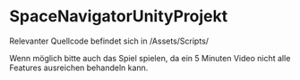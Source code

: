# SpaceNavigatorUnityProjekt

Relevanter Quellcode befindet sich in /Assets/Scripts/

Wenn möglich bitte auch das Spiel spielen, da ein 5 Minuten Video nicht alle Features ausreichen behandeln kann.
